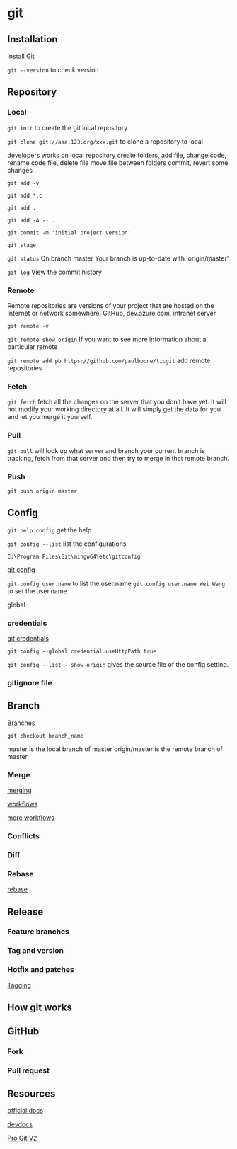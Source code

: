 # git

## Installation

[Install Git](https://git-scm.com/book/en/v2/Getting-Started-Installing-Git)

`git --version` to check version

## Repository

### Local

`git init`
to create the git local repository

`git clone git://aaa.123.org/xxx.git`
to clone a repository to local

developers works on local repository
create folders, add file, change code, rename code file, delete file
move file between folders
commit, revert some changes

`git add -v`

`git add *.c`

`git add .`

`git add -A -- .`

`git commit -m 'initial project version'`

`git stage`

`git status`
On branch master
Your branch is up-to-date with 'origin/master'.

`git log` View the commit history

### Remote

Remote repositories are versions of your project that are hosted on the Internet or network somewhere, GitHub, dev.azure.com, intranet server

`git remote -v`

`git remote show origin`
If you want to see more information about a particular remote

`git remote add pb https://github.com/paulboone/ticgit` add remote repositories

### Fetch

`git fetch` fetch all the changes on the server that you don’t have yet. It will not modify your working directory at all. It will simply get the data for you and let you merge it yourself.

### Pull

`git pull` will look up what server and branch your current branch is tracking, fetch from that server and then try to merge in that remote branch.

### Push

`git push origin master`

## Config

`git help config` get the help

`git config --list`
list the configurations

`C:\Program Files\Git\mingw64\etc\gitconfig`

[git config](https://git-scm.com/docs/git-config)

`git config user.name` to list the user.name
`git config user.name Wei Wang` to set the user.name

global

### credentials

[git credentials](https://git-scm.com/docs/gitcredentials)

`git config --global credential.useHttpPath true`

`git config --list --show-origin`
gives the source file of the config setting.

### gitignore file

## Branch

[Branches](https://git-scm.com/book/en/v2/Git-Branching-Branches-in-a-Nutshell)

`git checkout branch_name`

master is the local branch of master
origin/master is the remote branch of master

### Merge

[merging](https://git-scm.com/book/en/v2/Git-Branching-Basic-Branching-and-Merging)

[workflows](https://git-scm.com/book/en/v2/Git-Branching-Branching-Workflows)

[more workflows](https://git-scm.com/book/en/v2/Distributed-Git-Distributed-Workflows)

### Conflicts

### Diff

### Rebase

[rebase](https://git-scm.com/book/en/v2/Git-Branching-Rebasing)

## Release

### Feature branches

### Tag and version

### Hotfix and patches

[Tagging](https://git-scm.com/book/en/v2/Git-Basics-Tagging)

## How git works

## GitHub

### Fork

### Pull request

## Resources

[official docs](https://git-scm.com/docs)

[devdocs](https://devdocs.io/git/)

[Pro Git V2](https://git-scm.com/book/en/v2/)
